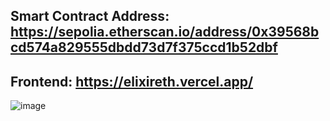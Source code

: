 ## Smart Contract Address: https://sepolia.etherscan.io/address/0x39568bcd574a829555dbdd73d7f375ccd1b52dbf

## Frontend: https://elixireth.vercel.app/

![image](https://github.com/user-attachments/assets/df5ba24a-83b9-4506-83eb-430f6c83502c)
